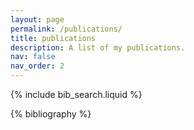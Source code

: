 ```yaml
---
layout: page
permalink: /publications/
title: publications
description: A list of my publications.
nav: false
nav_order: 2
---
```


<!-- _pages/publications.md -->

<!-- Bibsearch Feature -->

{% include bib_search.liquid %}

<div class="publications">
  {% bibliography %}
</div>
